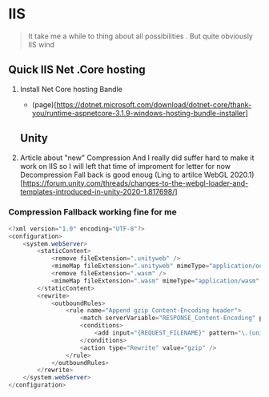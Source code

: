 # IIS 

> It take me a while to thing about all possibilities . But quite obviously IIS wind


## Quick IIS Net .Core hosting
1. Install Net Core hosting Bandle
    - (page)[https://dotnet.microsoft.com/download/dotnet-core/thank-you/runtime-aspnetcore-3.1.9-windows-hosting-bundle-installer]

    ## Unity
1. Article about "new" Compression
            And I really did suffer hard to make it work on IIS so I will left that time of improment for letter 
            for now Decompression Fall back is good enoug
(Ling to artilce WebGL 2020.1)[https://forum.unity.com/threads/changes-to-the-webgl-loader-and-templates-introduced-in-unity-2020-1.817698/]


### Compression Fallback working fine for me 

```csharp
<?xml version="1.0" encoding="UTF-8"?>
<configuration>
    <system.webServer>
        <staticContent>
            <remove fileExtension=".unityweb" />
            <mimeMap fileExtension=".unityweb" mimeType="application/octet-stream" />
            <remove fileExtension=".wasm" />
            <mimeMap fileExtension=".wasm" mimeType="application/wasm" />
        </staticContent>
        <rewrite>
            <outboundRules>
                <rule name="Append gzip Content-Encoding header">
                    <match serverVariable="RESPONSE_Content-Encoding" pattern=".*" />
                    <conditions>
                        <add input="{REQUEST_FILENAME}" pattern="\.(unityweb|wasm)$" />
                    </conditions>
                    <action type="Rewrite" value="gzip" />
                </rule>
            </outboundRules>
        </rewrite>
    </system.webServer>
</configuration>
```
